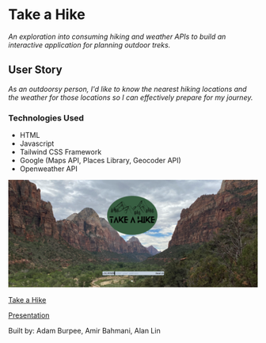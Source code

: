 # Take a Hike

*An exploration into consuming hiking and weather APIs to build an interactive application for planning outdoor treks.*

## User Story

*As an outdoorsy person, I'd like to know the nearest hiking locations and the weather for those locations so I can effectively prepare for my journey.*


### Technologies Used

- HTML
- Javascript
- Tailwind CSS Framework
- Google (Maps API, Places Library, Geocoder API)
- Openweather API



![Our hero image, which is a picture of Zion national park, with our input form that accepts an address](./assets/images/readmePicture.png)

[Take a Hike](https://amirb97.github.io/take-a-hike/)

[Presentation](https://docs.google.com/presentation/d/1tsNCTL9EaEm4sWFblhEPiNq1Gi5u49_YcF6NIm5iYUc/edit?usp=sharing)

Built by: Adam Burpee, Amir Bahmani, Alan Lin
